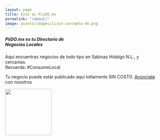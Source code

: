 ```yaml
---
layout: page
title: Ésto es PiiDO.mx
permalink: "/about/"
image: assets/images/ii/un-concepto-de.png
---
```




<div class="rounded mb-3 hero2">
  <div class="row align-items-center justify-content-between">
    <div class="col-xs-8 col-md-8">
      <h5 class="font-weight-bold mb-3 serif-font">PiiDO.mx es tu Directorio de <br />Negocios Locales</h5>
      <p class="lead mb-3">Aquí encuentras negocios de todo tipo en Sabinas Hidalgo N.L., y cercanías. <br />Recuerda: #ConsumeLocal</p>
      <!-- <a href="{{site.baseurl}}/about" class="btn btn-dark text-white px-5 btn-lg">About me</a> -->
      <p>Tu negocio puede estár publicado aquí totlamente SIN COSTO. <a href="{{site.baseurl}}/anunciate" class="btn btn-dark text-white px-5 btn-lg">Anúnciate</a>  <br />con nosotros</p>
    </div>
    <div class="col-xs-4 col-md-4 text-right pl-1 pl-lg-4">
      <!-- <img class="intro" height="500" src="{{site.baseurl}}/assets/images/intro.svg"> --> 
        <img class="intro" height="150" src="{{site.baseurl}}/assets/images/marketshop-svgrepo-com4.svg"> 
    </div>
  </div>
</div>

